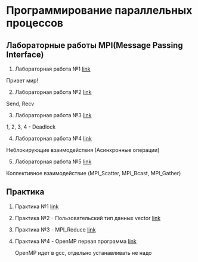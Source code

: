 # Программирование параллельных процессов

## Лабораторные работы MPI(Message Passing Interface)

1. Лабораторная работа №1 [link](./lab_01/)

Привет мир!

2. Лабораторная работа №2 [link](./lab_02/)

Send, Recv

3. Лабораторная работа №3 [link](./lab_03/)

1, 2, 3, 4 - Deadlock

4. Лабораторная работа №4 [link](./lab_04/)

Неблокирующие взаимодействия (Асинхронные операции)

5. Лабораторная работа №5 [link](./lab_05/)

Коллективное взаимодействие (MPI_Scatter, MPI_Bcast, MPI_Gather)

## Практика

1. Практика №1 [link](./test1/)

2. Практика №2 - Пользовательский тип данных vector [link](./test2/)

3. Практика №3 - MPI_Reduce [link](./test3/)

4. Практика №4 - OpenMP первая программа [link](./test4/)

    OpenMP идет в gcc, отдельно устанавливать не надо